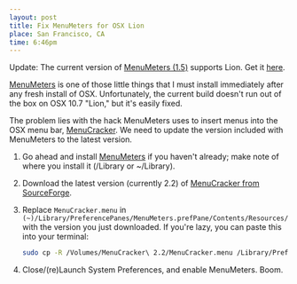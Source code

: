 ```yaml
--- 
layout: post
title: Fix MenuMeters for OSX Lion
place: San Francisco, CA
time: 6:46pm
---
```


Update: The current version of [MenuMeters (1.5)](http://www.ragingmenace.com/software/menumeters/) supports Lion. Get it [here](http://www.ragingmenace.com/software/menumeters/).

[MenuMeters](http://www.ragingmenace.com/software/menumeters/) is one of those little things that I must install immediately after any fresh install of OSX. Unfortunately, the current build doesn't run out of the box on OSX 10.7 "Lion," but it's easily fixed.

The problem lies with the hack MenuMeters uses to insert menus into the OSX menu bar, [MenuCracker](http://sourceforge.net/projects/menucracker/). We need to update the version included with MenuMeters to the latest version.

1. Go ahead and install [MenuMeters](http://www.ragingmenace.com/software/menumeters/) if you haven't already; make note of where you install it (/Library or ~/Library).
2. Download the latest version (currently 2.2) of [MenuCracker from SourceForge](http://sourceforge.net/projects/menucracker/).
3. Replace `MenuCracker.menu` in `(~)/Library/PreferencePanes/MenuMeters.prefPane/Contents/Resources/` with the version you just downloaded. If you're lazy, you can paste this into your terminal:

    ```sh
    sudo cp -R /Volumes/MenuCracker\ 2.2/MenuCracker.menu /Library/PreferencePanes/MenuMeters.prefPane/Contents/Resources/
    ```
4. Close/(re)Launch System Preferences, and enable MenuMeters. Boom.